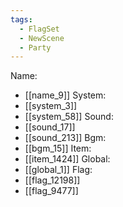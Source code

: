 ```yaml
---
tags:
  - FlagSet
  - NewScene
  - Party
---
```

Name:
- [[name_9]]
System:
- [[system_3]]
- [[system_58]]
Sound:
- [[sound_17]]
- [[sound_213]]
Bgm:
- [[bgm_15]]
Item:
- [[item_1424]]
Global:
- [[global_1]]
Flag:
- [[flag_12198]]
- [[flag_9477]]

